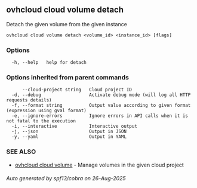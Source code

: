 ## ovhcloud cloud volume detach

Detach the given volume from the given instance

```
ovhcloud cloud volume detach <volume_id> <instance_id> [flags]
```

### Options

```
  -h, --help   help for detach
```

### Options inherited from parent commands

```
      --cloud-project string   Cloud project ID
  -d, --debug                  Activate debug mode (will log all HTTP requests details)
  -f, --format string          Output value according to given format (expression using gval format)
  -e, --ignore-errors          Ignore errors in API calls when it is not fatal to the execution
  -i, --interactive            Interactive output
  -j, --json                   Output in JSON
  -y, --yaml                   Output in YAML
```

### SEE ALSO

* [ovhcloud cloud volume](ovhcloud_cloud_volume.md)	 - Manage volumes in the given cloud project

###### Auto generated by spf13/cobra on 26-Aug-2025
